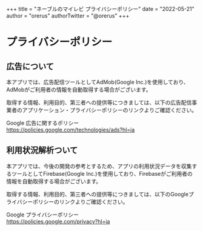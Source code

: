 +++
title = "ネーブルのマイレビ プライバシーポリシー"
date = "2022-05-21"
author = "orerus"
authorTwitter = "@orerus"
+++

# プライバシーポリシー

## 広告について

本アプリでは、広告配信ツールとしてAdMob(Google Inc.)を使用しており、AdMobがご利用者の情報を自動取得する場合がございます。

取得する情報、利用目的、第三者への提供等につきましては、以下の広告配信事業者のアプリケーション・プライバシーポリシーのリンクよりご確認ください。

Google 広告に関するポリシー  
https://policies.google.com/technologies/ads?hl=ja


## 利用状況解析ついて

本アプリでは、今後の開発の参考とするため、アプリの利用状況データを収集するツールとしてFirebase(Google Inc.)を使用しており、Firebaseがご利用者の情報を自動取得する場合がございます。

取得する情報、利用目的、第三者への提供等につきましては、以下のGoogleプライバシーポリシーのリンクよりご確認ください。

Google プライバシーポリシー  
https://policies.google.com/privacy?hl=ja
